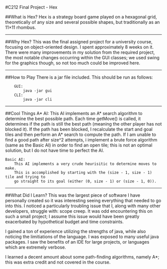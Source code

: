 #C212 Final Project - Hex

##What is Hex?
Hex is a strategy board game played on a hexagonal grid, theoretically of any size and several possible shapes, but traditionally as an 11×11 rhombus. 

---

##Why Hex?
This was the final assigned project for a university course, focusing on object-oriented design. I spent approximately 8 weeks on it. There were many improvements in my solution from the required project, the most notable changes occurring within the GUI classes; we used swing for the graphics though, so not too much could be improved here. 

---

##How to Play
There is a jar file included. This should be run as follows:
```
    GUI:
		java -jar gui
	CLI:
		java -jar cli 
```

---

##Cool Things
	A* AI:
		This AI implements an A* search algorithm to determine the best possible path. 
		Each time getMove() is called, it determines if the path is still the best path
		(meaning the other player has not blocked it). If the path has been blocked, I 
		recalculate the start and goal tiles and then perform an A* search to compute the
		path. If I am unable to find a good path after size^2 attempts, i implement a brute
		force algorithm (same as the Basic AI) in order to find an open tile; this is not an
		optimal solution, but I do not have time to perfect the AI. 
			
	Basic AI:
		This AI implements a very crude heurisitic to determine moves to make.
	    This is accomplished by starting with the (size - 1, size - 1) tile and trying to
	    go straight to its goal (either (0, size - 1) or (size - 1, 0)).

---

##What Did I Learn?
This was the largest piece of software I have personally created so it was interesting
seeing everything that needed to go into this. I noticed a particularly troubling issue
that I, along with many other developers, struggle with: scope creep. It was odd encountering
this on such a small project; I assume this issue would have been greatly exacerbated by hypothetical
budget and time constraints.


I gained a ton of experience utilizing the strengths of java, while also noticing the limitiations
of the language. I was exposed to many useful java packages. I saw the benefits of an IDE for large
projects, or languages which are extremely verbose. 


I learned a decent amount about some path-finding algorithms, namely A*; this was extra credit
and not covered in the course. 
 

